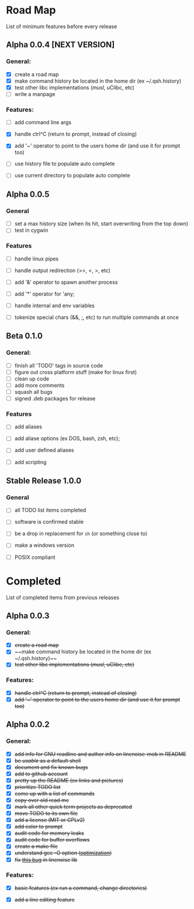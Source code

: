# Road Map
List of minimum features before every release

## Alpha 0.0.4 [NEXT VERSION]
### General:
- [X] create a road map
- [X] make command history be located in the home dir (ex ~/.qsh.history)
- [X] test other libc implementations (*musl*, uClibc, etc)
- [ ] write a manpage

### Features:
- [ ] add command line args
- [X] handle ctrl^C (return to prompt, instead of closing)
- [X] add '~' operator to point to the users home dir (and use it for prompt too)
- [ ] use history file to populate auto complete
- [ ] use current directory to populate auto complete


## Alpha 0.0.5
### General
- [ ] set a max history size (when its hit, start overwriting from the top down)
- [ ] test in cygwin

### Features
- [ ] handle linux pipes
- [ ] handle output redirection (>>, <, >, etc)
- [ ] add '&' operator to spawn another process
- [ ] add '\*' operator for 'any;
- [ ] handle internal and env variables
- [ ] tokenize special chars (&&, ;, etc) to run multiple commands at once


## Beta 0.1.0
### General:
- [ ] finish all 'TODO' tags in source code
- [ ] figure out cross platform stuff (make for linux first)
- [ ] clean up code
- [ ] add more comments
- [ ] squash all bugs
- [ ] signed .deb packages for release

### Features
- [ ] add aliases
- [ ] add aliase options (ex DOS, bash, zsh, etc);
- [ ] add user defined aliases
- [ ] add scripting


## Stable Release 1.0.0
### General
- [ ] all TODO list items completed
- [ ] software is confirmed stable
- [ ] be a drop in replacement for `sh` (or something close to)
- [ ] make a windows version
- [ ] POSIX compliant


# Completed
List of completed items from previous releases

## Alpha 0.0.3
### General:
- [X] ~~create a road map~~
- [X] ~~make command history be located in the home dir (ex ~/.qsh.history)~~
- [X] ~~test other libc implementations (*musl*, uClibc, etc)~~

### Features:
- [X] ~~handle ctrl^C (return to prompt, instead of closing)~~
- [X] ~~add '~' operator to point to the users home dir (and use it for prompt too)~~

## Alpha 0.0.2
### General:
- [X] ~~add info for GNU readline and author info on linenoise-mob in README~~
- [X] ~~be *usable* as a default shell~~
- [X] ~~document and fix known bugs~~
- [X] ~~add to github account~~
- [X] ~~pretty up the README (ex links and pictures)~~
- [X] ~~prioritize TODO list~~
- [X] ~~come up with a list of commands~~
- [X] ~~copy over old read me~~
- [X] ~~mark all other quick term projects as deprecated~~
- [X] ~~move TODO to its own file~~
- [X] ~~add a license (MIT or GPLv2)~~
- [X] ~~add color to prompt~~
- [X] ~~audit code for memory leaks~~
- [X] ~~audit code for buffer overflows~~
- [X] ~~create a make file~~
- [X] ~~understand gcc -O option ([optimization](https://gcc.gnu.org/onlinedocs/gcc/Optimize-Options.html))~~
- [X] ~~fix [this bug](https://github.com/antirez/linenoise/issues/158) in linenoise lib~~

### Features:
- [X] ~~basic features (ex run a command, change directories)~~
- [X] ~~add a line editing feature~~


